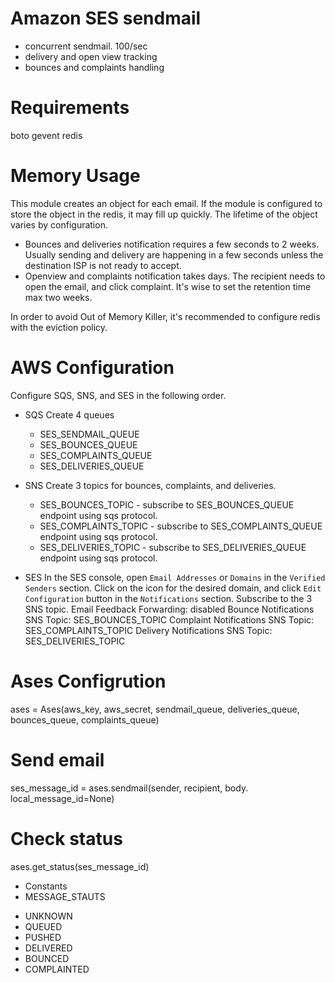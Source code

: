 Amazon SES sendmail
===================

* concurrent sendmail.  100/sec
* delivery and open view tracking
* bounces and complaints handling

Requirements
============
boto
gevent
redis

Memory Usage
============
This module creates an object for each email.  If the module is configured to store the object in the redis, it may fill up quickly.
The lifetime of the object varies by configuration. 

* Bounces and deliveries notification requires a few seconds to 2 weeks.  Usually sending and delivery are happening in a few seconds unless the destination ISP is not ready to accept.
* Openview and complaints notification takes days.  The recipient needs to open the email, and click complaint.   It's wise to set the retention time max two weeks.

In order to avoid Out of Memory Killer, it's recommended to configure redis with the eviction policy.

AWS Configuration
=============
Configure SQS, SNS, and SES in the following order.

* SQS
  Create 4 queues
	- SES_SENDMAIL_QUEUE
	- SES_BOUNCES_QUEUE
	- SES_COMPLAINTS_QUEUE
	- SES_DELIVERIES_QUEUE

* SNS
  Create 3 topics for bounces, complaints, and deliveries.
	- SES_BOUNCES_TOPIC - subscribe to SES_BOUNCES_QUEUE endpoint using sqs protocol.
	- SES_COMPLAINTS_TOPIC - subscribe to SES_COMPLAINTS_QUEUE endpoint using sqs protocol.
	- SES_DELIVERIES_TOPIC - subscribe to SES_DELIVERIES_QUEUE endpoint using sqs protocol.

* SES
  In the SES console, open `Email Addresses` or `Domains` in the `Verified Senders` section.  Click on the icon for the desired domain, and click `Edit Configuration` button in the `Notifications` section.
  Subscribe to the 3 SNS topic.
	Email Feedback Forwarding: 	disabled
	Bounce Notifications SNS Topic:   SES_BOUNCES_TOPIC
	Complaint Notifications SNS Topic: SES_COMPLAINTS_TOPIC
	Delivery Notifications SNS Topic:  SES_DELIVERIES_TOPIC

Ases Configrution
=================
ases = Ases(aws_key, aws_secret, sendmail_queue, deliveries_queue, bounces_queue, complaints_queue)

Send email
==========
ses_message_id = ases.sendmail(sender, recipient, body. local_message_id=None)

Check status
==============
ases.get_status(ses_message_id)

* Constants
 * MESSAGE_STAUTS
 - UNKNOWN
 - QUEUED
 - PUSHED
 - DELIVERED
 - BOUNCED
 - COMPLAINTED

